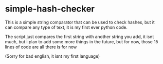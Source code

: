 # simple-hash-checker
This is a simple string comparator that can be used to check hashes, but it can compare any type of text, it is my first ever python code.

The script just compares the first string with another string you add, it isnt much, but i plan to add some more things in the future, but for now, those 15 lines of code are all
there is for now

(Sorry for bad english, it isnt my first language)
